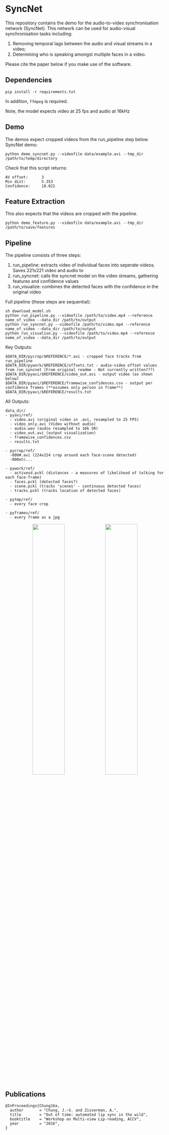 # SyncNet

This repository contains the demo for the audio-to-video synchronisation network (SyncNet). This network can be used for audio-visual synchronisation tasks including: 
1. Removing temporal lags between the audio and visual streams in a video;
2. Determining who is speaking amongst multiple faces in a video. 

Please cite the paper below if you make use of the software. 

## Dependencies
```
pip install -r requirements.txt
```

In addition, `ffmpeg` is required.

Note, the model expects video at 25 fps and audio at 16kHz


## Demo
The demos expect cropped videos from the run_pipeline step below.
SyncNet demo:
```
python demo_syncnet.py --videofile data/example.avi --tmp_dir /path/to/temp/directory
```

Check that this script returns:
```
AV offset:      3 
Min dist:       5.353
Confidence:     10.021
```

## Feature Extraction
This also expects that the videos are cropped with the pipeline.
```
python demo_feature.py --videofile data/example.avi --tmp_dir /path/to/save/features
```


## Pipeline

The pipeline consists of three steps:
1. run_pipeline: extracts video of individual faces into seperate videos. Saves 221x221 video and audio to 
2. run_syncnet: calls the syncnet model on the video streams, gathering features and confidence values
3. run_visualize: combines the detected faces with the confidence in the original video


Full pipeline (these steps are sequential):
```
sh download_model.sh
python run_pipeline.py --videofile /path/to/video.mp4 --reference name_of_video --data_dir /path/to/output
python run_syncnet.py --videofile /path/to/video.mp4 --reference name_of_video --data_dir /path/to/output
python run_visualise.py --videofile /path/to/video.mp4 --reference name_of_video --data_dir /path/to/output
```

Key Outputs:
```
$DATA_DIR/pycrop/$REFERENCE/*.avi - cropped face tracks from run_pipeline
$DATA_DIR/pywork/$REFERENCE/offsets.txt - audio-video offset values from run_syncnet (From original readme - Not currently written???)
$DATA_DIR/pyavi/$REFERENCE/video_out.avi - output video (as shown below)
$DATA_DIR/pyavi/$REFERENCE/framewise_confidences.csv - output per confidence frames (**assumes only person in frame**)
$DATA_DIR/pyavi/$REFERENCE/results.txt
```

All Outputs:
```
data_dir/
- pyavi/ref/
  - video.avi (original video in .avi, resampled to 25 FPS)
  - video_only.avi (Video without audio)
  - audio.wav (audio resampled to 16k SR)
  - video_out.avi (output visualization)
  - framewise_confidences.csv
  - results.txt

- pycrop/ref/
  -000#.avi (224x224 crop around each face-scene detected)
  -000etc...

- pywork/ref/
  - activesd.pckl (distances - a measures of likelihood of talking for each face-frame)
  - faces.pckl (detected faces?)
  - scene.pckl (tracks 'scenes' - continuous detected faces)
  - tracks.pckl (tracks location of detected faces)

- pytmp/ref/
  - every face crop

- pyframes/ref/
  - every frame as a jpg
```

<p align="center">
  <img src="img/ex1.jpg" width="45%"/>
  <img src="img/ex2.jpg" width="45%"/>
</p>

## Publications
 
```
@InProceedings{Chung16a,
  author       = "Chung, J.~S. and Zisserman, A.",
  title        = "Out of time: automated lip sync in the wild",
  booktitle    = "Workshop on Multi-view Lip-reading, ACCV",
  year         = "2016",
}
```

